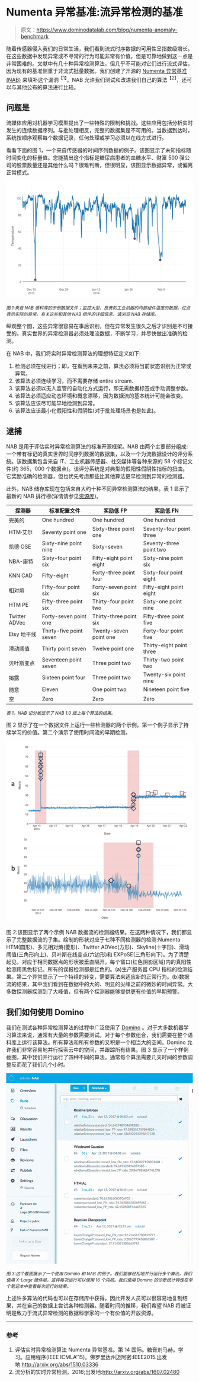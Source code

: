 # Numenta 异常基准:流异常检测的基准

> 原文：<https://www.dominodatalab.com/blog/numenta-anomaly-benchmark>

随着传感器侵入我们的日常生活，我们看到流式时序数据的可用性呈指数级增长。在这些数据中发现异常或不寻常的行为可能非常有价值，但是可靠地做到这一点是非常困难的。文献中有几十种异常检测算法，但几乎不可能对它们进行流式评估，因为现有的基准侧重于非流式批量数据。我们创建了开源的 [Numenta 异常基准(NAB)](https://github.com/numenta/NAB) 来填补这个漏洞<sup style="letter-spacing: 0px; background-color: transparent;">【1】</sup>。NAB 允许我们测试和改进我们自己的算法<sup style="letter-spacing: 0px; background-color: transparent;">【2】</sup>，还可以与其他公布的算法进行比较。

## 问题是

流媒体应用对机器学习模型提出了一些特殊的限制和挑战。这些应用包括分析实时发生的连续数据序列。与批处理相反，完整的数据集是不可用的。当数据到达时，系统按顺序观察每个数据记录，任何处理或学习必须以在线方式进行。

看看下面的图 1，一个来自传感器的时间序列数据的例子。该图显示了未知指标随时间变化的标量值。您能猜出这个指标是糖尿病患者的血糖水平、财富 500 强公司的股票数量还是其他什么吗？很难判断，但很明显，该图显示数据异常，或偏离正常模式。

![Anomaly Detection in Streaming Data](img/8864b5e967a8c6c8d9d2a37cf3ccf9e2.png)

<small>*图 1:来自 NAB 语料库的示例数据文件；监控大型、昂贵的工业机器的内部组件温度的数据。红点表示实际的异常。有关这些和其他 NAB 组件的详细信息，请浏览 NAB 存储库。*</small>

纵观整个图，这些异常很容易在事后识别，但在异常发生很久之后才识别是不可接受的。真实世界的异常检测器必须处理流数据，不断学习，并尽快做出准确的检测。

在 NAB 中，我们将实时异常检测算法的理想特征定义如下:

1.  检测必须在线进行；即，在看到未来之前，算法必须将当前状态识别为正常或异常。
2.  该算法必须连续学习，而不需要存储 entire stream.
3.  该算法必须以无人监管的自动化方式运行，即无需数据标签或手动调整参数。
4.  该算法必须适应动态环境和概念漂移，因为数据流的基本统计可能会改变。
5.  该算法应该尽可能早地检测到异常。
6.  该算法应该最小化假阳性和假阴性(对于批处理场景也是如此)。

## 逮捕

NAB 是用于评估实时异常检测算法的标准开源框架。NAB 由两个主要部分组成:一个带有标记的真实世界时间序列数据的数据集，以及一个为流数据设计的评分系统。该数据集包含来自 IT、工业机器传感器、社交媒体等各种来源的 58 个标记文件(约 365，000 个数据点)。该评分系统是对典型的假阳性假阴性指标的扭曲。它奖励准确的检测器，但也优先考虑那些比其他算法更早检测到异常的检测器。

此外，NAB 储存库现在包括来自大约十种不同异常检测算法的结果。表 1 显示了最新的 NAB 排行榜(详情请参见[资源库](https://github.com/numenta/NAB))。

| 探测器 | 标准配置文件 | 奖励低 FP | 奖励低 FN |
| --- | --- | --- | --- |
| 完美的 | One hundred | One hundred | One hundred |
| HTM·艾尔 | Seventy point one | Sixty-three point one | Seventy-four point three |
| 凯德·OSE | Sixty-nine point nine | Sixty-seven | Seventy-three point two |
| NBA-康特 | Sixty-four point six | Fifty-eight point eight | Sixty-nine point six |
| KNN CAD | Fifty-eight | Forty-three point four | Sixty-four point eight |
| 相对熵 | Fifty-four point six | Forty-seven point six | Fifty-eight point eight |
| HTM PE | Fifty-three point six | Thirty-four point two | Sixty-one point nine |
| Twitter ADVec | Forty-seven point one | Thirty-three point six | Fifty-three point five |
| Etsy 地平线 | Thirty-five point seven | Twenty-seven point one | Forty-four point five |
| 滑动阈值 | Thirty point seven | Twelve point one | Thirty-eight point three |
| 贝叶斯变点 | Seventeen point seven | Three point two | Thirty-two point two |
| 揭露 | Sixteen point four | Three point two | Twenty-six point nine |
| 随意 | Eleven | One point two | Nineteen point five |
| 空 | Zero | Zero | Zero |

<small>*表 1。NAB 记分板显示了 NAB 1.0 版上每个算法的结果。*</small>

图 2 显示了在一个数据文件上运行一些检测器的两个示例。第一个例子显示了持续学习的价值。第二个演示了使用时间流的早期检测。

![Detector Results in Sample Data Streams](img/e918854b184f6e290a5a8f7aa53c7e36.png)

图 2:该图显示了两个示例 NAB 数据流的检测器结果。在这两种情况下，我们都显示了完整数据流的子集。绘制的形状对应于七种不同检测器的检测:Numenta HTM(圆形)、多元相对熵(菱形)、Twitter ADVec(方形)、Skyline(十字形)、滑动阈值(三角形向上)、贝叶斯在线变点(六边形)和 EXPoSE(三角形向下)。为了清楚起见，对应于相同数据点的形状被垂直隔开。每个窗口(红色阴影区域)内的真阳性检测用黑色标记。所有的误报检测都是红色的。(a)生产服务器 CPU 指标的检测结果。第二个异常显示了一个持续的转变，需要算法来适应新的正常行为。(b)数据流的结果，其中我们看到在数据中的大的、明显的尖峰之前的微妙的时间异常。大多数探测器探测到了大峰值，但有两个探测器能够提供更有价值的早期预警。

## 我们如何使用 Domino

我们在测试各种异常检测算法的过程中广泛使用了 [Domino](https://www.dominodatalab.com/?utm_source=blog&utm_medium=post&utm_campaign=numenta-anomaly-benchmark) 。对于大多数机器学习算法来说，通常有大量的参数需要测试。对于每个参数组合，我们需要在整个语料库上运行该算法。所有算法和所有参数的叉积是一个相当大的空间。Domino 允许我们非常容易地并行探索云中的空间，并跟踪所有结果。图 3 显示了一个样例截图，其中我们并行运行了四种不同的算法。通常每个算法需要几天时间的参数调整反而花了我们几个小时。

![Using Domino to Perform Benchmark Tests](img/2a36fc45c2e3fa7637f25002ce35b65c.png)

<small>*图 3:这个截图展示了一个使用 Domino 和 NAB 的例子。我们能够轻松地并行运行多个算法。我们使用 X-Large 硬件层，这样每次运行可以使用 16 个内核。我们使用 Domino 的诊断统计特性在单个笔记本中查看每次运行的结果。*</small>

上述许多算法的代码也可以在存储库中获得，因此开发人员可以很容易地复制结果，并在自己的数据上尝试各种检测器。随着时间的推移，我们希望 NAB 将被证明是致力于流式异常检测的数据科学家的一个有价值的开放资源。

* * *

### 参考

1.  评估实时异常检测算法 Numenta 异常基准。第 14 国际。糖膏剂马赫。学习。应用程序(IEEE ICMLA'15)。佛罗里达州迈阿密:IEEE2015.出发地:http://arxiv.org/abs/1510.03336
2.  流分析的实时异常检测。2016;出发地:http://arxiv.org/abs/1607.02480